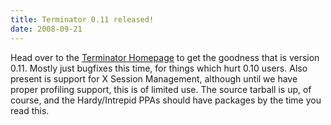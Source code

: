 ```yaml
---
title: Terminator 0.11 released!
date: 2008-09-21
---
```


Head over to the [Terminator Homepage](http://www.tenshu.net/terminator "Terminator") to get the goodness that is version 0.11. Mostly just bugfixes this time, for things which hurt 0.10 users. Also present is support for X Session Management, although until we have proper profiling support, this is of limited use.
The source tarball is up, of course, and the Hardy/Intrepid PPAs should have packages by the time you read this.
